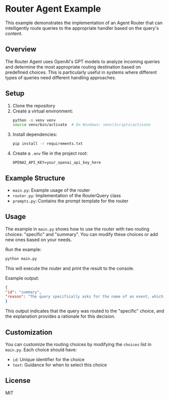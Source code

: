 # Router Agent Example

This example demonstrates the implementation of an Agent Router that can intelligently route queries to the appropriate handler based on the query's content.

## Overview

The Router Agent uses OpenAI's GPT models to analyze incoming queries and determine the most appropriate routing destination based on predefined choices. This is particularly useful in systems where different types of queries need different handling approaches.

## Setup

1. Clone the repository
2. Create a virtual environment:
   ```bash
   python -m venv venv
   source venv/bin/activate  # On Windows: venv\Scripts\activate
   ```
3. Install dependencies:
   ```bash
   pip install -r requirements.txt
   ```
4. Create a `.env` file in the project root:
   ```
   OPENAI_API_KEY=your_openai_api_key_here
   ```

## Example Structure

- `main.py`: Example usage of the router
- `router.py`: Implementation of the RouterQuery class
- `prompts.py`: Contains the prompt template for the router

## Usage

The example in `main.py` shows how to use the router with two routing choices: "specific" and "summary". You can modify these choices or add new ones based on your needs.

Run the example:

```bash
python main.py
```

This will execute the router and print the result to the console.

Example output:

```json
{
"id": "summary",
"reason": "The query specifically asks for the name of an event, which is a request for detailed and precise information rather than a broad or general overview"
}
```

This output indicates that the query was routed to the "specific" choice, and the explanation provides a rationale for this decision.

## Customization

You can customize the routing choices by modifying the `choices` list in `main.py`. Each choice should have:
- `id`: Unique identifier for the choice
- `text`: Guidance for when to select this choice

## License

MIT